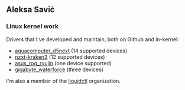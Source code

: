 ##  Aleksa Savić

### Linux kernel work

Drivers that I've developed and maintain, both on Github and in-kernel:

* [aquacomputer_d5next](https://github.com/aleksamagicka/aquacomputer_d5next-hwmon/) (14 supported devices)
* [nzxt-kraken3](https://github.com/liquidctl/liquidtux/blob/master/nzxt-kraken3.c) (12 supported devices)
* [asus_rog_ryujin](https://github.com/aleksamagicka/asus_rog_ryujin-hwmon) (one device supported)
* [gigabyte_waterforce](https://github.com/aleksamagicka/gigabyte_waterforce-hwmon) (three devices)

I'm also a member of the [liquidctl](https://github.com/liquidctl/) organization.

